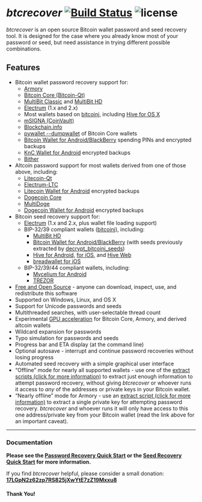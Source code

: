 # *btcrecover* [![Build Status](https://travis-ci.org/gurnec/btcrecover.svg?branch=master)](https://travis-ci.org/gurnec/btcrecover) ![license](https://img.shields.io/badge/license-GPLv2-blue.svg) #

*btcrecover* is an open source Bitcoin wallet password and seed recovery tool. It is designed for the case where you already know most of your password or seed, but need assistance in trying different possible combinations.

## Features ##

 * Bitcoin wallet password recovery support for:
     * [Armory](https://bitcoinarmory.com/)
     * [Bitcoin Core (Bitcoin-Qt)](https://bitcoin.org/en/download)
     * [MultiBit Classic](https://multibit.org/) and [MultiBit HD](https://beta.multibit.org/)
     * [Electrum](https://electrum.org/) (1.x and 2.x)
     * Most wallets based on [bitcoinj](https://bitcoinj.github.io/), including [Hive for OS X](https://mac.hivewallet.com/)
     * [mSIGNA (CoinVault)](https://ciphrex.com/products/)
     * [Blockchain.info](https://blockchain.info/wallet)
     * [pywallet --dumpwallet](https://github.com/jackjack-jj/pywallet) of Bitcoin Core wallets
     * [Bitcoin Wallet for Android/BlackBerry](https://play.google.com/store/apps/details?id=de.schildbach.wallet) spending PINs and encrypted backups
     * [KnC Wallet for Android](https://kncwallet.com/) encrypted backups
     * [Bither](https://bither.net/)
 * Altcoin password support for most wallets derived from one of those above, including:
     * [Litecoin-Qt](https://litecoin.org/)
     * [Electrum-LTC](https://electrum-ltc.org/)
     * [Litecoin Wallet for Android](https://litecoin.org/) encrypted backups
     * [Dogecoin Core](http://dogecoin.com/)
     * [MultiDoge](http://multidoge.org/)
     * [Dogecoin Wallet for Android](http://dogecoin.com/) encrypted backups
 * Bitcoin seed recovery support for:
     * [Electrum](https://electrum.org/) (1.x and 2.x, plus wallet file loading support)
     * BIP-32/39 compliant wallets ([bitcoinj](https://bitcoinj.github.io/)), including:
         * [MultiBit HD](https://beta.multibit.org/)
         * [Bitcoin Wallet for Android/BlackBerry](https://play.google.com/store/apps/details?id=de.schildbach.wallet) (with seeds previously extracted by [decrypt\_bitcoinj\_seeds](https://github.com/gurnec/decrypt_bitcoinj_seed))
         * [Hive for Android](https://play.google.com/store/apps/details?id=com.hivewallet.hive.cordova), [for iOS](https://itunes.apple.com/us/app/hive-wallet/id906990301), and [Hive Web](https://web.hivewallet.com/)
         * [breadwallet for iOS](https://itunes.apple.com/us/app/breadwallet-bitcoin-wallet/id885251393)
     * BIP-32/39/44 compliant wallets, including:
         * [Mycelium for Android](https://play.google.com/store/apps/details?id=com.mycelium.wallet)
         * [TREZOR](https://www.bitcointrezor.com/)
 * [Free and Open Source](http://en.wikipedia.org/wiki/Free_and_open-source_software) - anyone can download, inspect, use, and redistribute this software
 * Supported on Windows, Linux, and OS X
 * Support for Unicode passwords and seeds
 * Multithreaded searches, with user-selectable thread count
 * Experimental [GPU acceleration](docs/GPU_Acceleration.md) for Bitcoin Core, Armory, and derived altcoin wallets
 * Wildcard expansion for passwords
 * Typo simulation for passwords and seeds
 * Progress bar and ETA display (at the command line)
 * Optional autosave - interrupt and continue password recoveries without losing progress
 * Automated seed recovery with a simple graphical user interface
 * “Offline” mode for nearly all supported wallets - use one of the [extract scripts (click for more information)](docs/Extract_Scripts.md) to extract just enough information to attempt password recovery, without giving *btcrecover* or whoever runs it access to *any* of the addresses or private keys in your Bitcoin wallet.
 * “Nearly offline” mode for Armory - use an [extract script (click for more information)](docs/Extract_Scripts.md) to extract a single private key for attempting password recovery. *btcrecover* and whoever runs it will only have access to this one address/private key from your Bitcoin wallet (read the link above for an important caveat).

----------

### Documentation ###

**Please see the [Password Recovery Quick Start](TUTORIAL.md#btcrecover-tutorial) or the [Seed Recovery Quick Start](docs/Seedrecover_Quick_Start_Guide.md) for more information.**

If you find *btcrecover* helpful, please consider a small donation:
**[17LGpN2z62zp7RS825jXwYtE7zZ19Mxxu8](bitcoin:17LGpN2z62zp7RS825jXwYtE7zZ19Mxxu8?label=btcrecover)**

#### Thank You! ####
